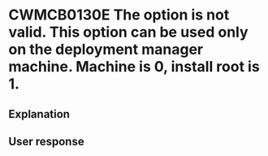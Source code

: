 # CWMCB0130E The option is not valid. This option can be used only on the deployment manager machine. Machine is 0, install root is 1.

## Explanation

## User response